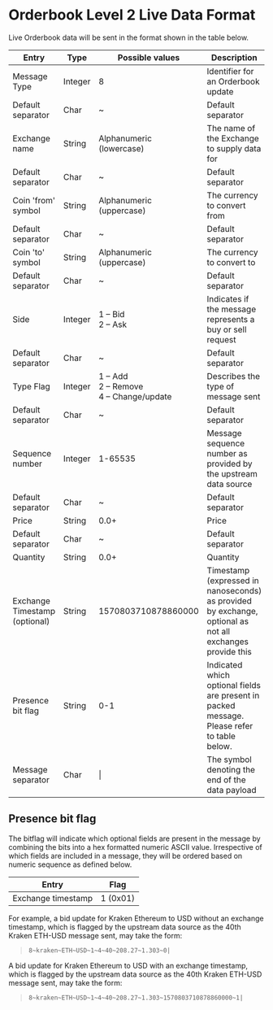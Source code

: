 # Orderbook Level 2 Live Data Format

Live Orderbook data will be sent in the format shown in the table below.

<table>
	<thead>
		<tr>
			<th>Entry</th>
			<th>Type</th>
			<th>Possible values</th>
			<th>Description</th>
		</tr>
	</thead>
	<tbody>
		<tr>
			<td>Message Type</td>
			<td>Integer</td>
			<td>8</td>
			<td>Identifier for an Orderbook update</td>
		</tr>
		<tr>
			<td>Default separator</td>
			<td>Char</td>
			<td>~</td>
			<td>Default separator</td>
		</tr>
		<tr>
			<td>Exchange name</td>
			<td>String</td>
			<td>Alphanumeric (lowercase)</td>
			<td>The name of the Exchange to supply data for</td>
		</tr>
		<tr>
			<td>Default separator</td>
			<td>Char</td>
			<td>~</td>
			<td>Default separator</td>
		</tr>
		<tr>
			<td>Coin 'from' symbol</td>
			<td>String</td>
			<td>Alphanumeric (uppercase)</td>
			<td>The currency to convert from</td>
		</tr>
		<tr>
			<td>Default separator</td>
			<td>Char</td>
			<td>~</td>
			<td>Default separator</td>
		</tr>
		<tr>
			<td>Coin 'to' symbol</td>
			<td>String</td>
			<td>Alphanumeric (uppercase)</td>
			<td>The currency to convert to</td>
		</tr>
		<tr>
			<td>Default separator</td>
			<td>Char</td>
			<td>~</td>
			<td>Default separator</td>
		</tr>
		<tr>
			<td>Side</td>
			<td>Integer</td>
			<td>
                1 – Bid<br>
                2 – Ask
			</td>
			<td>Indicates if the message represents a buy or sell request</td>
		</tr>
		<tr>
			<td>Default separator</td>
			<td>Char</td>
			<td>~</td>
			<td>Default separator</td>
		</tr>
		<tr>
			<td>Type Flag</td>
			<td>Integer</td>
			<td>
                1 – Add<br>
                2 – Remove<br>
                4 – Change/update<br>
			</td>
			<td>Describes the type of message sent</td>
		</tr>
		<tr>
			<td>Default separator</td>
			<td>Char</td>
			<td>~</td>
			<td>Default separator</td>
		</tr>
		<tr>
			<td>Sequence number</td>
			<td>Integer</td>
			<td>1-65535</td>
			<td>Message sequence number as provided by the upstream data source</td>
		</tr>
		<tr>
			<td>Default separator</td>
			<td>Char</td>
			<td>~</td>
			<td>Default separator</td>
		</tr>
		<tr>
			<td>Price</td>
			<td>String</td>
			<td>0.0+</td>
			<td>Price</td>
		</tr>
		<tr>
			<td>Default separator</td>
			<td>Char</td>
			<td>~</td>
			<td>Default separator</td>
		</tr>
		<tr>
			<td>Quantity</td>
			<td>String</td>
			<td>0.0+</td>
			<td>Quantity</td>
		</tr>
		<tr>
			<td>Exchange Timestamp (optional)</td>
			<td>String</td>
			<td>1570803710878860000</td>
			<td>Timestamp (expressed in nanoseconds) as provided by exchange, optional as not all exchanges provide this</td>
		</tr>
		<tr>
			<td>Presence bit flag</td>
			<td>String</td>
			<td>0-1</td>
			<td>Indicated which optional fields are present in packed message. Please refer to table below.</td>
		</tr>
		<tr>
			<td>Message separator</td>
			<td>Char</td>
			<td>|</td>
			<td>The symbol denoting the end of the data payload</td>
		</tr>
	</tbody>
</table>

## Presence bit flag

The bitflag will indicate which optional fields are present in the message by combining the bits into a hex formatted numeric ASCII value. Irrespective of which fields are included in a message, they will be ordered based on numeric sequence as defined below.

<table>
	<thead>
		<tr>
			<th>Entry</th>
			<th>Flag</th>
		</tr>
	</thead>
	<tbody>
		<tr>
			<td>Exchange timestamp</td>
			<td>1 (0x01)</td>
		</tr>
	</tbody>
</table>


For example, a bid update for Kraken Ethereum to USD without an exchange timestamp, which is flagged by the upstream data source as the 40th Kraken ETH-USD message sent, may take the form:

> `8~kraken~ETH~USD~1~4~40~208.27~1.303~0|`

A bid update for Kraken Ethereum to USD with an exchange timestamp, which is flagged by the upstream data source as the 40th Kraken ETH-USD message sent, may take the form:

> `8~kraken~ETH~USD~1~4~40~208.27~1.303~1570803710878860000~1|`


